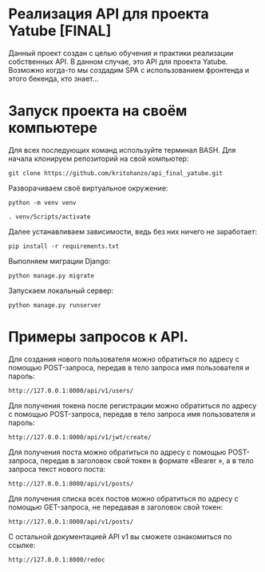 # Реализация API для проекта Yatube [FINAL]
Данный проект создан с целью обучения и практики реализации собственных API.
В данном случае, это API для проекта Yatube.
Возможно когда-то мы создадим SPA с использованием фронтенда и этого бекенда, кто знает...

# Запуск проекта на своём компьютере
Для всех последующих команд используйте терминал BASH.
Для начала клонируем репозиторий на свой компьютер:
```
git clone https://github.com/kritohanzo/api_final_yatube.git
```
Разворачиваем своё виртуальное окружение:
```
python -m venv venv
```
```
. venv/Scripts/activate
```
Далее устанавливаем зависимости, ведь без них ничего не заработает:
```
pip install -r requirements.txt
```
Выполняем миграции Django:
```
python manage.py migrate
```
Запускаем локальный сервер:
```
python manage.py runserver
```

# Примеры запросов к API.
Для создания нового пользователя можно обратиться по адресу с помощью POST-запроса, передав в тело запроса имя пользователя и пароль:
```
http://127.0.0.1:8000/api/v1/users/
```
Для получения токена после регистрации можно обратиться по адресу с помощью POST-запроса, передав в тело запроса имя пользователя и пароль:
```
http://127.0.0.1:8000/api/v1/jwt/create/
```
Для получения поста можно обратиться по адресу с помощью POST-запроса, передав в заголовок свой токен в формате «Bearer <token>», а в тело запроса текст нового поста:
```
http://127.0.0.1:8000/api/v1/posts/
```
Для получения списка всех постов можно обратиться по адресу с помощью GET-запроса, не передавая в заголовок свой токен:
```
http://127.0.0.1:8000/api/v1/posts/
```
С остальной документацией API v1 вы сможете ознакомиться по ссылке:
```
http://127.0.0.1:8000/redoc
```
